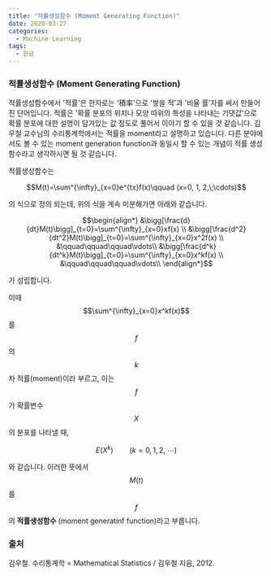 ```yaml
---
title: "적률생성함수 (Moment Generating Function)"
date: 2020-03-27
categories: 
  - Machine Learning
tags:
  - 한글
---
```

### 적률생성함수 (Moment Generating Function)

적률생성함수에서 '적률'은 한자로는 '積率'으로 '쌓을 적'과 '비율 률'자를 써서 만들어진 단어입니다. 적률은 '확률 분포의 위치나 모양 따위의 특성을 나타내는 기댓값'으로 확률 분포에 대한 설명이 담겨있는 값 정도로 풀어서 이야기 할 수 있을 것 같습니다. 김우철 교수님의 수리통계학에서는 적률을 moment라고 설명하고 있습니다. 다른 분야에서도 볼 수 있는 moment generation function과 동일시 할 수 있는 개념이 적률 생성 함수라고 생각하시면 될 것 같습니다.

적률생성함수는

$$M(t)=\sum^{\infty}_{x=0}e^{tx}f(x)\qquad (x=0, 1, 2,\;\cdots)$$

의 식으로 정의 되는데, 위의 식을 계속 미분해가면 아래와 같습니다.

$$\begin{align*}
&\bigg[\frac{d}{dt}M(t)\bigg]_{t=0}=\sum^{\infty}_{x=0}xf(x) \\
&\bigg[\frac{d^2}{dt^2}M(t)\bigg]_{t=0}=\sum^{\infty}_{x=0}x^2f(x) \\
&\qquad\qquad\qquad\vdots\\
&\bigg[\frac{d^k}{dt^k}M(t)\bigg]_{t=0}=\sum^{\infty}_{x=0}x^kf(x) \\
&\qquad\qquad\qquad\vdots\\
\end{align*}$$

가 성립합니다.

이때 $$\sum^{\infty}_{x=0}x^kf(x)$$를 $$f$$의 $$k$$차 적률(moment)이라 부르고, 이는 $$f$$가 확률변수 $$X$$의 분포를 나타낼 때,

$$E(X^{k})\qquad (k=0, 1, 2,\;\cdots)$$

와 같습니다. 이러한 뜻에서 $$M(t)$$를 $$f$$의 **적률생성함수** (moment generatinf function)라고 부릅니다.

### 출처
김우철. 수리통계학 = Mathematical Statistics / 김우철 지음, 2012.

<script type="text/javascript" async
src="https://cdn.mathjax.org/mathjax/latest/MathJax.js?config=TeX-MML-AM_CHTML">